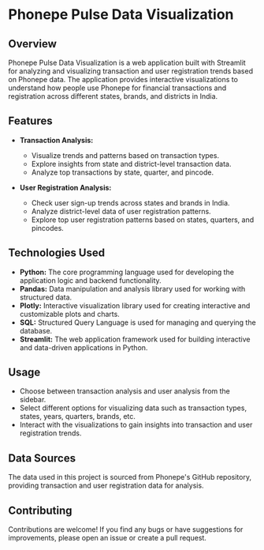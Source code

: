 # Phonepe Pulse Data Visualization

## Overview

Phonepe Pulse Data Visualization is a web application built with Streamlit for analyzing and visualizing transaction and user registration trends based on Phonepe data. The application provides interactive visualizations to understand how people use Phonepe for financial transactions and registration across different states, brands, and districts in India.

## Features

- **Transaction Analysis:**
  - Visualize trends and patterns based on transaction types.
  - Explore insights from state and district-level transaction data.
  - Analyze top transactions by state, quarter, and pincode.

- **User Registration Analysis:**
  - Check user sign-up trends across states and brands in India.
  - Analyze district-level data of user registration patterns.
  - Explore top user registration patterns based on states, quarters, and pincodes.

## Technologies Used

- **Python:** The core programming language used for developing the application logic and backend functionality.
- **Pandas:** Data manipulation and analysis library used for working with structured data.
- **Plotly:** Interactive visualization library used for creating interactive and customizable plots and charts.
- **SQL:** Structured Query Language is used for managing and querying the database.
- **Streamlit:** The web application framework used for building interactive and data-driven applications in Python.

## Usage

- Choose between transaction analysis and user analysis from the sidebar.
- Select different options for visualizing data such as transaction types, states, years, quarters, brands, etc.
- Interact with the visualizations to gain insights into transaction and user registration trends.

## Data Sources

The data used in this project is sourced from Phonepe's GitHub repository, providing transaction and user registration data for analysis.

## Contributing

Contributions are welcome! If you find any bugs or have suggestions for improvements, please open an issue or create a pull request.

